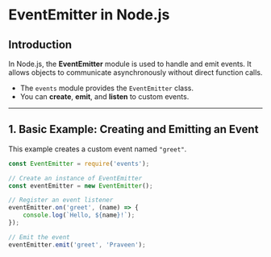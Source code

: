 # **EventEmitter in Node.js**

## **Introduction**
In Node.js, the **EventEmitter** module is used to handle and emit events. It allows objects to communicate asynchronously without direct function calls.

- The `events` module provides the `EventEmitter` class.
- You can **create**, **emit**, and **listen** to custom events.

---

## **1. Basic Example: Creating and Emitting an Event**
This example creates a custom event named `"greet"`.

```javascript
const EventEmitter = require('events');

// Create an instance of EventEmitter
const eventEmitter = new EventEmitter();

// Register an event listener
eventEmitter.on('greet', (name) => {
    console.log(`Hello, ${name}!`);
});

// Emit the event
eventEmitter.emit('greet', 'Praveen');
